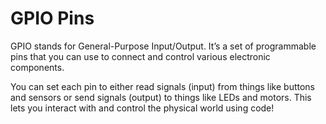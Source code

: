 <!--
---
name: GPIO
class: interface
type: pinout
url: https://docs.beagleboard.org/latest/boards/beagley/ai/demos/beagley-ai-using-gpio.html
pincount: 40
pin:
  '3':
    name: SoC Pin E11
  '5':
    name: SoC Pin B13
  '7':
    name: SoC Pin W26
  '8':
    name: SoC Pin F24
  '10':
    name: SoC Pin C27
  '11':
    name: SoC Pin A26
  '12':
    name: SoC Pin D25
  '13':
    name: SoC Pin N22
  '15':
    name: SoC Pin R27
  '16':
    name: SoC Pin B5
  '18':
    name: SoC Pin C8
  '19':
    name: SoC Pin B12
  '21':
    name: SoC Pin C11
  '22':
    name: SoC Pin P21
  '23':
    name: SoC Pin A9
  '24':
    name: SoC Pin C12
  '26':
    name: SoC Pin B3
  '27':
    name: SoC Pin D11
  '28':
    name: SoC Pin B9
  '29':
    name: SoC Pin B20
  '31':
    name: SoC Pin D20
  '32':
    name: SoC Pin C20
  '33':
    name: SoC Pin E19
  '35':
    name: SoC Pin C26
  '36':
    name: SoC Pin A25
  '37':
    name: SoC Pin P26
  '38':
    name: SoC Pin F23
  '40':
    name: SoC Pin B25
-->
# GPIO Pins

GPIO stands for General-Purpose Input/Output. It’s a set of programmable pins that you can use to connect and control various electronic components.

You can set each pin to either read signals (input) from things like buttons and sensors or send signals (output) to things like LEDs and motors. This lets you interact with and control the physical world using code!